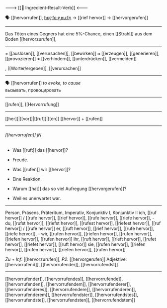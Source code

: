 ---> [[🎯 Ingredient-Result-Verb]] <---

🗣️ [[hervorrufen]], [hɛɐ̯ˈfoːɐ̯ˌʁuːfn̩](https://youglish.com/pronounce/hervorrufen/german) → [[rief hervor]] → [[hervorgerufen]]

---
Das Töten eines Gegners hat eine 5%-Chance, einen [[Strahl]] aus dem Boden [[hervorzurufen]],  

---
= [[auslösen]], [[verursachen]], [[bewirken]]
≈ [[erzeugen]], [[generieren]], [[provozieren]]
≠ [[verhindern]], [[unterdrücken]], [[vermeiden]]

, [[Worter/ergeben]], [[verursachen]]


---
🗣️ [[hervorrufen]] *to evoke, to cause*  
вызывать, провоцировать

---
[[rufen]], [[Hervorrufung]]

---
[[her]]|[[vor]]|[[ruf]]|[[en]]
[[hervor]] + [[rufen]]


---
###### [[hervorrufen]] jN
- Was [[ruft]] das [[hervor]]?
- Freude.

- Was [[rufen]] wir [[hervor]]?
- Eine Reaktion.

- Warum [[hat]] das so viel Aufregung [[hervorgerufen]]?
- Weil es unerwartet war.

---
Person, Präsens, Präteritum, Imperativ, Konjunktiv I, Konjunktiv II
ich, [[ruf hervor]] / [[rufe hervor]], [[rief hervor]], [[rufe hervor]], [[riefe hervor]], -
du, [[rufst hervor]], [[riefst hervor]], [[rufest hervor]], [[riefest hervor]], [[ruf hervor]] / [[rufe hervor]]
er, [[ruft hervor]], [[rief hervor]], [[rufe hervor]], [[riefe hervor]], -
wir, [[rufen hervor]], [[riefen hervor]], [[rufen hervor]], [[riefen hervor]], [[rufen hervor]]
ihr, [[ruft hervor]], [[rieft hervor]], [[rufet hervor]], [[riefet hervor]], [[ruft hervor]]
sie, [[rufen hervor]], [[riefen hervor]], [[rufen hervor]], [[riefen hervor]], [[rufen hervor]]

*Zu + Inf*: [[hervorzurufen]], *P2*: [[hervorgerufen]]
Adjektive: [[hervorrufend]], [[hervorrufender]], [[hervorrufendst]]

---
[[hervorrufender]], [[hervorrufendes]], [[hervorrufende]], [[hervorrufenden]], [[hervorrufendem]], [[hervorrufenderer]], [[hervorrufenderes]], [[hervorrufendere]], [[hervorrufenderen]], [[hervorrufenderem]], [[hervorrufendster]], [[hervorrufendstes]], [[hervorrufendste]], [[hervorrufendsten]], [[hervorrufendstem]]